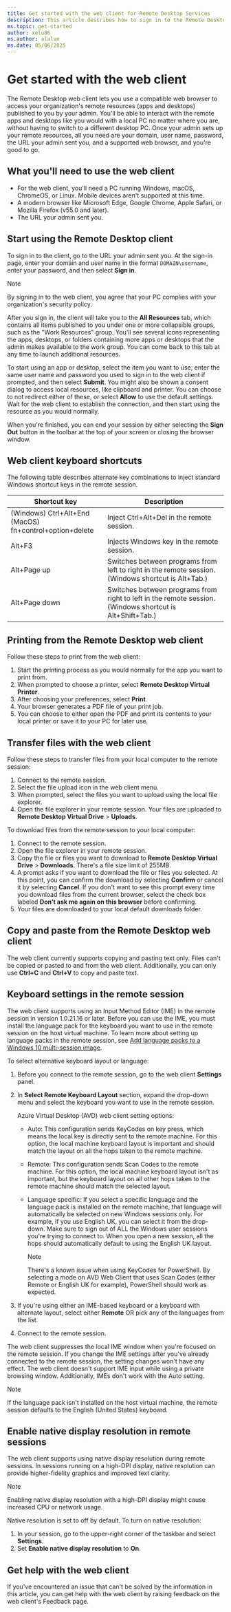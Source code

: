 ```yaml
---
title: Get started with the web client for Remote Desktop Services
description: This article describes how to sign in to the Remote Desktop web client.
ms.topic: get-started
author: xelu86
ms.author: alalve
ms.date: 05/06/2025
---
```


# Get started with the web client

The Remote Desktop web client lets you use a compatible web browser to access your organization's remote resources (apps and desktops) published to you by your admin. You'll be able to interact with the remote apps and desktops like you would with a local PC no matter where you are, without having to switch to a different desktop PC. Once your admin sets up your remote resources, all you need are your domain, user name, password, the URL your admin sent you, and a supported web browser, and you're good to go.

## What you'll need to use the web client

* For the web client, you'll need a PC running Windows, macOS, ChromeOS, or Linux. Mobile devices aren't supported at this time.
* A modern browser like Microsoft Edge, Google Chrome, Apple Safari, or Mozilla Firefox (v55.0 and later).
* The URL your admin sent you.

## Start using the Remote Desktop client

To sign in to the client, go to the URL your admin sent you. At the sign-in page, enter your domain and user name in the format `DOMAIN\username`, enter your password, and then select **Sign in**.

>[!NOTE]
>By signing in to the web client, you agree that your PC complies with your organization's security policy.

After you sign in, the client will take you to the **All Resources** tab, which contains all items published to you under one or more collapsible groups, such as the "Work Resources" group. You'll see several icons representing the apps, desktops, or folders containing more apps or desktops that the admin makes available to the work group. You can come back to this tab at any time to launch additional resources.

To start using an app or desktop, select the item you want to use, enter the same user name and password you used to sign in to the web client if prompted, and then select **Submit**. You might also be shown a consent dialog to access local resources, like clipboard and printer. You can choose to not redirect either of these, or select **Allow** to use the default settings. Wait for the web client to establish the connection, and then start using the resource as you would normally.

When you're finished, you can end your session by either selecting the **Sign Out** button in the toolbar at the top of your screen or closing the browser window.

## Web client keyboard shortcuts

The following table describes alternate key combinations to inject standard Windows shortcut keys in the remote session.

|Shortcut key |Description |
|-------------|------------|
|(Windows) Ctrl+Alt+End</br>(MacOS) fn+control+option+delete|Inject Ctrl+Alt+Del in the remote session.|
|Alt+F3       |Injects Windows key in the remote session.|
|Alt+Page up|Switches between programs from left to right in the remote session. (Windows shortcut is Alt+Tab.)|
|Alt+Page down|Switches between programs from right to left in the remote session. (Windows shortcut is Alt+Shift+Tab.) |

## Printing from the Remote Desktop web client

Follow these steps to print from the web client:

1. Start the printing process as you would normally for the app you want to print from.
1. When prompted to choose a printer, select **Remote Desktop Virtual Printer**.
1. After choosing your preferences, select **Print**.
1. Your browser generates a PDF file of your print job.
1. You can choose to either open the PDF and print its contents to your local printer or save it to your PC for later use.

## Transfer files with the web client

Follow these steps to transfer files from your local computer to the remote session:

1. Connect to the remote session.
1. Select the file upload icon in the web client menu.
1. When prompted, select the files you want to upload using the local file explorer.
1. Open the file explorer in your remote session. Your files are uploaded to **Remote Desktop Virtual Drive** > **Uploads**.

To download files from the remote session to your local computer:

1. Connect to the remote session.
1. Open the file explorer in your remote session.
1. Copy the file or files you want to download to **Remote Desktop Virtual Drive** > **Downloads**. There's a file size limit of 255MB.
1. A prompt asks if you want to download the file or files you selected. At this point, you can confirm the download by selecting **Confirm** or cancel it by selecting **Cancel**. If you don't want to see this prompt every time you download files from the current browser, select the check box labeled **Don’t ask me again on this browser** before confirming.
1. Your files are downloaded to your local default downloads folder.

## Copy and paste from the Remote Desktop web client

The web client currently supports copying and pasting text only. Files can't be copied or pasted to and from the web client. Additionally, you can only use **Ctrl+C** and **Ctrl+V** to copy and paste text.

## Keyboard settings in the remote session

The web client supports using an Input Method Editor (IME) in the remote session in version 1.0.21.16 or later. Before you can use the IME, you must install the language pack for the keyboard you want to use in the remote session on the host virtual machine. To learn more about setting up language packs in the remote session, see [Add language packs to a Windows 10 multi-session image](/azure/virtual-desktop/language-packs).

To select alternative keyboard layout or language:

1. Before you connect to the remote session, go to the web client **Settings** panel.
1. In **Select Remote Keyboard Layout** section, expand the drop-down menu and select the keyboard you want to use in the remote session.

   Azure Virtual Desktop (AVD) web client setting options:

   * Auto: This configuration sends KeyCodes on key press, which means the local key is directly sent to the remote machine. For this option, the local machine keyboard layout is important and should match the layout on all the hops taken to the remote machine.
   * Remote: This configuration sends Scan Codes to the remote machine. For this option, the local machine keyboard layout isn't as important, but the keyboard layout on all other hops taken to the remote machine should match the selected layout.
   * Language specific: If you select a specific language and the language pack is installed on the remote machine, that language will automatically be selected on new Windows sessions only. For example, if you use English UK, you can select it from the drop-down. Make sure to sign out of ALL the Windows user sessions you're trying to connect to. When you open a new session, all the hops should automatically default to using the English UK layout.

     > [!NOTE]
     > There's a known issue when using KeyCodes for PowerShell. By selecting a mode on AVD Web Client that uses Scan Codes (either Remote or English UK for example), PowerShell should work as expected.

1. If you're using either an IME-based keyboard or a keyboard with alternate layout, select either **Remote** OR pick any of the languages from the list.
1. Connect to the remote session.

The web client suppresses the local IME window when you're focused on the remote session. If you change the IME settings after you've already connected to the remote session, the setting changes won't have any effect. The web client doesn't support IME input while using a private browsing window. Additionally, IMEs don't work with the Auto setting.

>[!NOTE]
>If the language pack isn't installed on the host virtual machine, the remote session defaults to the English (United States) keyboard.

## Enable native display resolution in remote sessions

The web client supports using native display resolution during remote sessions. In sessions running on a high-DPI display, native resolution can provide higher-fidelity graphics and improved text clarity.

>[!NOTE]
>Enabling native display resolution with a high-DPI display might cause increased CPU or network usage.

Native resolution is set to off by default. To turn on native resolution:

1. In your session, go to the upper-right corner of the taskbar and select **Settings**.
1. Set **Enable native display resolution** to **On**.

## Get help with the web client

If you've encountered an issue that can't be solved by the information in this article, you can get help with the web client by raising feedback on the web client's Feedback page.
